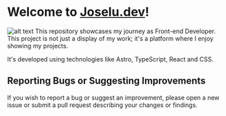 # Welcome to [Joselu.dev](https://joselu-portfolio.vercel.app/)!


![alt text](image.png)
This repository showcases my journey as Front-end Developer. This project is not just a display of my
work; it's a platform where I enjoy showing my projects.

It's developed using technologies like Astro, TypeScript, React and CSS.


## Reporting Bugs or Suggesting Improvements

If you wish to report a bug or suggest an improvement, please open a new issue or submit a pull request describing your
changes or findings.

